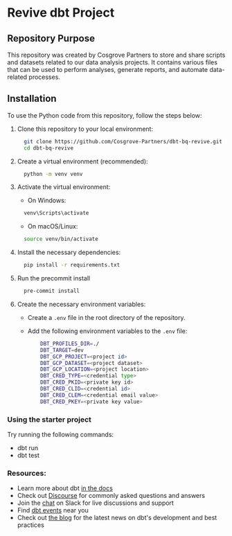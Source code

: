# Revive dbt Project

## Repository Purpose

This repository was created by Cosgrove Partners to store and share scripts and datasets related to our data analysis projects. It contains various files that can be used to perform analyses, generate reports, and automate data-related processes.

## Installation

To use the Python code from this repository, follow the steps below:

1. Clone this repository to your local environment:

    ```bash
      git clone https://github.com/Cosgrove-Partners/dbt-bq-revive.git
      cd dbt-bq-revive
    ```

2. Create a virtual environment (recommended):

    ```bash
      python -m venv venv
    ```

3. Activate the virtual environment:

    - On Windows:

    ```bash
      venv\Scripts\activate
    ```

    - On macOS/Linux:

    ```bash
      source venv/bin/activate
    ```

4. Install the necessary dependencies:

    ```bash
      pip install -r requirements.txt
    ```

5. Run the precommit install
     
    ```bash
      pre-commit install
    ```

6. Create the necessary environment variables:

    - Create a `.env` file in the root directory of the repository.
    - Add the following environment variables to the `.env` file:

        ```bash
            DBT_PROFILES_DIR=./
            DBT_TARGET=dev
            DBT_GCP_PROJECT=<project id>
            DBT_GCP_DATASET=<project dataset>
            DBT_GCP_LOCATION=<project location>
            DBT_CRED_TYPE=<credential type>
            DBT_CRED_PKID=<private key id>
            DBT_CRED_CLID=<credential id>
            DBT_CRED_CLEM=<credential email value>
            DBT_CRED_PKEY=<private key value>
        ```

### Using the starter project

Try running the following commands:
- dbt run
- dbt test


### Resources:
- Learn more about dbt [in the docs](https://docs.getdbt.com/docs/introduction)
- Check out [Discourse](https://discourse.getdbt.com/) for commonly asked questions and answers
- Join the [chat](https://community.getdbt.com/) on Slack for live discussions and support
- Find [dbt events](https://events.getdbt.com) near you
- Check out [the blog](https://blog.getdbt.com/) for the latest news on dbt's development and best practices
